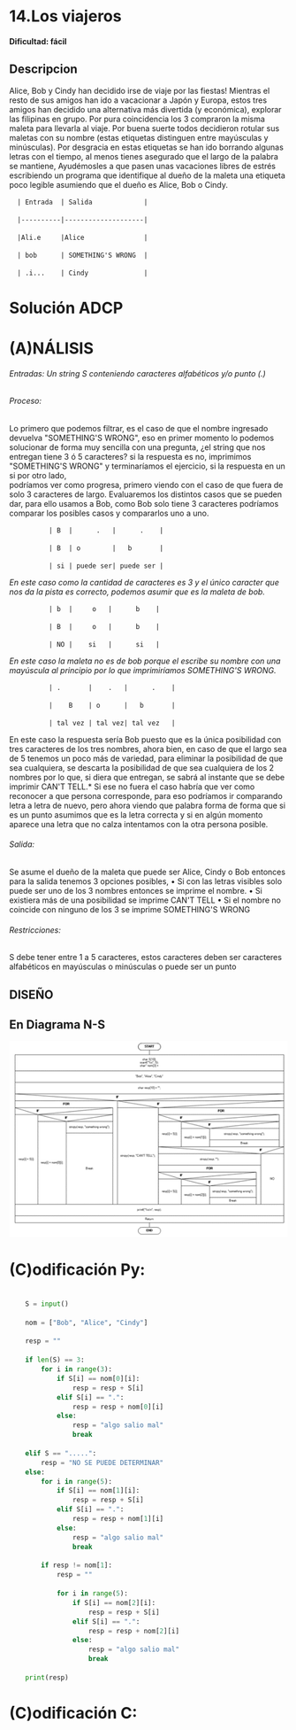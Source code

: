 # 14.Los viajeros

#### Dificultad: fácil

## Descripcion

Alice, Bob y Cindy han decidido irse de viaje por las fiestas! Mientras el resto de sus amigos han ido a vacacionar a Japón y Europa, estos tres amigos han decidido una alternativa más divertida (y económica), explorar las filipinas en grupo. Por pura coincidencia los 3 compraron la misma maleta para llevarla al viaje. Por buena suerte todos decidieron rotular sus maletas con su nombre (estas etiquetas distinguen entre mayúsculas y minúsculas). Por desgracia en estas etiquetas se han ido borrando algunas letras con el tiempo, al menos tienes asegurado que el largo de la palabra se mantiene, Ayudémosles a que pasen unas vacaciones libres de estrés escribiendo un programa que identifique al dueño de la maleta una etiqueta poco legible asumiendo que el dueño es Alice, Bob o Cindy.


      | Entrada  | Salida             |
      
      |----------|--------------------|
      
      |Ali.e     |Alice               |
      
      | bob      | SOMETHING'S WRONG  |
      
      | .i...    | Cindy              |


# Solución ADCP

# (A)NÁLISIS

###### Entradas: Un string S conteniendo caracteres alfabéticos y/o punto (.)


###### Proceso:

Lo primero que podemos filtrar, es el caso de que el nombre ingresado devuelva "SOMETHING'S WRONG", eso en primer momento lo 
podemos solucionar de forma muy sencilla con una pregunta, ¿el string que nos entregan tiene 3 ó 5 caracteres? si la 
respuesta es no, imprimimos "SOMETHING'S WRONG" y terminaríamos el ejercicio, si la respuesta en un si por otro lado,                               
podríamos ver como progresa, primero   viendo con el caso de que fuera de solo 3 caracteres de largo.
Evaluaremos los distintos casos que se pueden dar, para ello usamos a Bob, como Bob solo tiene 3 caracteres podríamos 
comparar los posibles casos y compararlos uno a uno.

              | B  |      .   |      .    |
              
              | B  | o        |   b       |
              
              | si | puede ser| puede ser |
*En este caso como la cantidad de caracteres es 3 y el único caracter que nos da la pista es correcto, podemos asumir que es la maleta de bob.*

              | b  |     o   |      b    |
              
              | B  |     o   |      b    |
              
              | NO |    si   |      si   |

*En este caso la maleta no es de bob porque el escribe su nombre con una mayúscula al principio por lo que imprimiríamos SOMETHING'S WRONG.*


              | .       |    .   |      .    |
              
              |    B    | o      |   b       |
              
              | tal vez | tal vez| tal vez   |

En este caso la respuesta sería Bob puesto que es la única posibilidad con tres caracteres de los tres nombres,
ahora bien, en caso de que el largo sea de 5 tenemos un poco más de variedad, para eliminar la posibilidad de 
que sea cualquiera, se descarta la posibilidad de que sea cualquiera de los 2 nombres por lo que, si diera que entregan,
se sabrá al instante que se debe imprimir CAN'T TELL.*
Si ese no fuera el caso habría que ver como reconocer a que persona corresponde, para eso podríamos ir comparando letra 
a letra de nuevo, pero ahora viendo que palabra forma de forma que si es un punto asumimos que es la letra correcta y 
si en algún momento aparece una letra que no calza intentamos con la otra persona posible.


###### Salida: 

Se asume el dueño de la maleta que puede ser Alice, Cindy o Bob entonces para la salida tenemos 3 opciones posibles,
•	Si con las letras visibles solo puede ser uno de los 3 nombres entonces se imprime el nombre.
•	Si existiera más de una posibilidad se imprime CAN'T TELL
•	Si el nombre no coincide con ninguno de los 3 se imprime SOMETHING'S WRONG
 

###### Restricciones: 

S debe tener entre 1 a 5 caracteres, estos caracteres deben ser caracteres alfabéticos en mayúsculas o minúsculas o puede ser un punto

## DISEÑO 

## En Diagrama N-S

![](imagen.png)

# (C)odificación Py:
```py

    S = input()

    nom = ["Bob", "Alice", "Cindy"]

    resp = ""

    if len(S) == 3:
        for i in range(3):
            if S[i] == nom[0][i]:
                resp = resp + S[i]
            elif S[i] == ".":
                resp = resp + nom[0][i]
            else:
                resp = "algo salio mal"
                break

    elif S == ".....":
        resp = "NO SE PUEDE DETERMINAR"
    else:
        for i in range(5):
            if S[i] == nom[1][i]:
                resp = resp + S[i]
            elif S[i] == ".":
                resp = resp + nom[1][i]
            else:
                resp = "algo salio mal"
                break
        
        if resp != nom[1]:
            resp = ""
            
            for i in range(5):
                if S[i] == nom[2][i]:
                    resp = resp + S[i]
                elif S[i] == ".":
                    resp = resp + nom[2][i]
                else:
                    resp = "algo salio mal"
                    break

    print(resp)
```
# (C)odificación C:
```c
    
```

